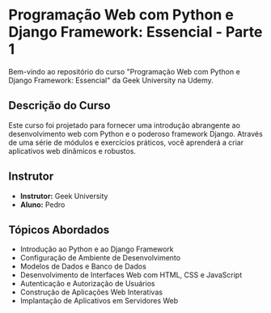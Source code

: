 # Programação Web com Python e Django Framework: Essencial - Parte 1

Bem-vindo ao repositório do curso "Programação Web com Python e Django Framework: Essencial" da Geek University na Udemy.

## Descrição do Curso

Este curso foi projetado para fornecer uma introdução abrangente ao desenvolvimento web com Python e o poderoso framework Django. Através de uma série de módulos e exercícios práticos, você aprenderá a criar aplicativos web dinâmicos e robustos.

## Instrutor

- **Instrutor:** Geek University
- **Aluno:** Pedro

## Tópicos Abordados

- Introdução ao Python e ao Django Framework
- Configuração de Ambiente de Desenvolvimento
- Modelos de Dados e Banco de Dados
- Desenvolvimento de Interfaces Web com HTML, CSS e JavaScript
- Autenticação e Autorização de Usuários
- Construção de Aplicações Web Interativas
- Implantação de Aplicativos em Servidores Web
